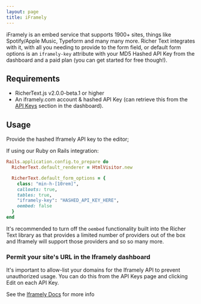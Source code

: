 ```yaml
---
layout: page
title: iFramely
---
```


iFramely is an embed service that supports 1900+ sites, things like Spotify/Apple Music, Typeform and many many more. Richer Text integrates with it, with all you needing to provide to the form field, or default form options is an `iframely-key` attribute with your MD5 Hashed API Key from the dashboard and a paid plan (you can get started for free though!).

## Requirements

- RicherText.js v2.0.0-beta.1 or higher
- An iframely.com account & hashed API Key (can retrieve this from the [API Keys](https://iframely.com/keys) section in the dashboard).

## Usage

Provide the hashed Iframely API key to the editor;

If using our Ruby on Rails integration:

```ruby
Rails.application.config.to_prepare do
  RicherText.default_renderer = HtmlVisitor.new

  RicherText.default_form_options = {
    class: "min-h-[10rem]",
    callouts: true,
    tables: true,
    "iframely-key": "HASHED_API_KEY_HERE",
    oembed: false
  }
end
```

It's recommended to turn off the `oembed` functionality built into the Richer Text library as that provides a limited number of providers out of the box and Iframely will support those providers and so so many more.

### Permit your site's URL in the Iframely dashboard

It's important to allow-list your domains for the Iframely API to prevent unauthorized usage. You can do this from the API Keys page and clicking Edit on each API Key.

See the [Iframely Docs](https://iframely.com/docs/allow-origins) for more info
